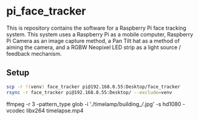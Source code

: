 <!-- # TODO IMPROVE CONFIDENCE OF FACE EXTRACTION
# Remove so many start_camera functions
# MAKE INTO ARG PARSE TYPE FORMAT
    TO TRAIN RECOGNISER
    TO TUNE PID
    TO START CAMERA
    TO RECORD VIDEOS OF PROCESS
# TUNE PID BETTER

# Write Up
## Building The Pi
## Setting up the Pi
    - remote networking
    - git / rsync
    - testing the hardware
## Detecting Faces
    - Open CV vs. Deep Learning
    - confidence levels with open cv
    - Tuning the PIDs
    - Multi processing
## Recognising Faces
    - Open CV vs. (face_recognition + SVM) vs. TensorFlow vs. Deep Learning
    - On-the-fly face enrollment
    - draw.io process flow
    - Showing a specific light to certain faces -->


# pi_face_tracker
This is repository contains the software for a Raspberry Pi face tracking system. This system uses a Raspberry Pi as a mobile computer, Raspberry Pi Camera as an image capture method, a Pan Tilt hat as a method of aiming the camera, and a RGBW Neopixel LED strip as a light source / feedback mechanism. 

<!-- In the first stage of this project, I aim to be able to:
    - identify and extract a face from a live video stream
    - pan and tilt the camera such that a single face is always at the center of the screen
    - be able to recognise certain faces
    - be able to feedback personalised messages to different individuals


in the stage 1.5:
    - train a new face using the camera

In the second stage of this project, I will connect a Google Home that will allow me to
    - send personalised messages from the pi
    - send instructions to the Pi from the Google Home.

In the third stage of this project, I aim to be able to either:
    - build a 3d map of a room
        or
    - build a robot that is able to crawl (like a spider) around a room and follow me

In the fourth stage of this project:
    - i will take commands from images -->

## Setup
```sh
scp -r !(venv) face_tracker pi@192.168.0.55:Desktop/face_tracker
rsync -r face_tracker pi@192.168.0.55:Desktop/ --exclude=venv
```

<!-- ## References
https://towardsdatascience.com/real-time-object-tracking-with-tensorflow-raspberry-pi-and-pan-tilt-hat-2aeaef47e134
    - Low FPS on basic RPI hardware with Tensorflow 

https://www.pyimagesearch.com/2019/04/01/pan-tilt-face-tracking-with-a-raspberry-pi-and-opencv/
    - OpenCV Face Detection and PID tuning
        - THIS IS IN PLACE

https://www.pyimagesearch.com/2018/09/24/opencv-face-recognition/
    - OpenCV Face Detection and face_recognition Face Recognition
        - STILL TOO SLOW PROBABLY

https://www.pyimagesearch.com/2018/06/18/face-recognition-with-opencv-python-and-deep-learning/
    - Background reading to above
https://www.pyimagesearch.com/2018/06/25/raspberry-pi-face-recognition/
    - Background reading to above
https://www.pyimagesearch.com/2020/01/06/raspberry-pi-and-movidius-ncs-face-recognition/
    - Background reading to above

https://www.pyimagesearch.com/2018/06/11/how-to-build-a-custom-face-recognition-dataset/
    - Image Enrollment
        - THIS IS IN PLACE

https://circuitdigest.com/microcontroller-projects/raspberry-pi-and-opencv-based-face-recognition-system
    - OpenCV Face Recognition
        - THIS IS IN PLACE
https://www.instructables.com/id/Real-time-Face-Recognition-an-End-to-end-Project/
 -->

<!-- ## Steps
1. Setup Raspberry Pi to function with the Pan Tilt Module and Light
2. Raspberry Pi Generic Face Tracking
3. Raspberry Pi Specific Face Tracking

## Features
# Aim the camera in a certain location
# Detect a face
# Aim the camera at a face / multiple faces
# Identify a known face
# Train a new face


# Timelapse
raspistill -t 3600000 -tl 15000 -o image%04d.jpg

# reduce quality with
raspistill -w 640 -h 480 -t 3600000 -tl 1000 -o image%04d.jpg # specify dimenions
raspistill -n -q 10 # specify % https://www.raspberrypi.org/forums/viewtopic.php?t=54859

# stich together with
ffmpeg -r 24 -pattern_type glob -i '*.jpg' -s hd1080 -vcodec libx264 timelapse.mp4
 -->


<!-- Building Works
# 1 every second for an hour
raspistill -vf -hf -w 640 -h 480 -t 3600000 -tl 1000 -o ./timelamp/building/image%04d.jpg # specify dimenions

# 1 every second for 50 seconds
raspistill -vf -hf -w 640 -h 480 -t 50000 -tl 1000 -o ./timelamp/building/image%04d.jpg # specify dimenions

# 1 every 5 minutes for 6 hours
raspistill -vf -hf -w 640 -h 480 -t 21600000 -tl 300000 -o ./timelamp/building/image%04d.jpg # specify dimenions

# 1 every 5 minutes for 6 hours - HD
raspistill -vf -hf -w 1920 -h 1080 -t 21600000 -tl 300000 -o ./timelamp/building/image%04d.jpg # specify dimenions

ffmpeg -r 24 -pattern_type glob -i './timelamp/building_0/*.jpg' -s hd1080 -vcodec libx264 timelapse.mp4

ffmpeg -r 3 -pattern_type glob -i './timelamp/building_0/*.jpg' -s hd1080 -vcodec libx264 timelapse.mp4
 -->

ffmpeg -r 3 -pattern_type glob -i './timelamp/building_*/*.jpg' -s hd1080 -vcodec libx264 timelapse.mp4